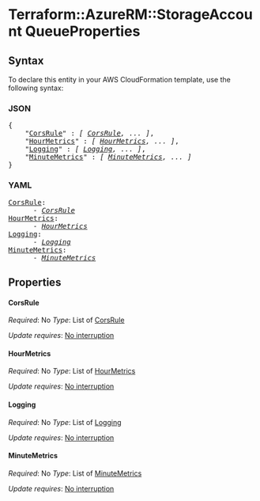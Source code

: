 # Terraform::AzureRM::StorageAccount QueueProperties

## Syntax

To declare this entity in your AWS CloudFormation template, use the following syntax:

### JSON

<pre>
{
    "<a href="#corsrule" title="CorsRule">CorsRule</a>" : <i>[ <a href="queueproperties-corsrule.md">CorsRule</a>, ... ]</i>,
    "<a href="#hourmetrics" title="HourMetrics">HourMetrics</a>" : <i>[ <a href="queueproperties-hourmetrics.md">HourMetrics</a>, ... ]</i>,
    "<a href="#logging" title="Logging">Logging</a>" : <i>[ <a href="queueproperties-logging.md">Logging</a>, ... ]</i>,
    "<a href="#minutemetrics" title="MinuteMetrics">MinuteMetrics</a>" : <i>[ <a href="queueproperties-minutemetrics.md">MinuteMetrics</a>, ... ]</i>
}
</pre>

### YAML

<pre>
<a href="#corsrule" title="CorsRule">CorsRule</a>: <i>
      - <a href="queueproperties-corsrule.md">CorsRule</a></i>
<a href="#hourmetrics" title="HourMetrics">HourMetrics</a>: <i>
      - <a href="queueproperties-hourmetrics.md">HourMetrics</a></i>
<a href="#logging" title="Logging">Logging</a>: <i>
      - <a href="queueproperties-logging.md">Logging</a></i>
<a href="#minutemetrics" title="MinuteMetrics">MinuteMetrics</a>: <i>
      - <a href="queueproperties-minutemetrics.md">MinuteMetrics</a></i>
</pre>

## Properties

#### CorsRule

_Required_: No
_Type_: List of <a href="queueproperties-corsrule.md">CorsRule</a>

_Update requires_: [No interruption](https://docs.aws.amazon.com/AWSCloudFormation/latest/UserGuide/using-cfn-updating-stacks-update-behaviors.html#update-no-interrupt)

#### HourMetrics

_Required_: No
_Type_: List of <a href="queueproperties-hourmetrics.md">HourMetrics</a>

_Update requires_: [No interruption](https://docs.aws.amazon.com/AWSCloudFormation/latest/UserGuide/using-cfn-updating-stacks-update-behaviors.html#update-no-interrupt)

#### Logging

_Required_: No
_Type_: List of <a href="queueproperties-logging.md">Logging</a>

_Update requires_: [No interruption](https://docs.aws.amazon.com/AWSCloudFormation/latest/UserGuide/using-cfn-updating-stacks-update-behaviors.html#update-no-interrupt)

#### MinuteMetrics

_Required_: No
_Type_: List of <a href="queueproperties-minutemetrics.md">MinuteMetrics</a>

_Update requires_: [No interruption](https://docs.aws.amazon.com/AWSCloudFormation/latest/UserGuide/using-cfn-updating-stacks-update-behaviors.html#update-no-interrupt)

